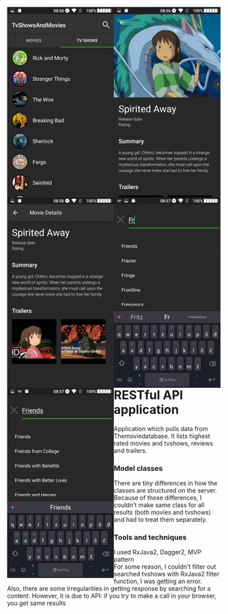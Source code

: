 <div align="center">
<img style="float:left;" width="250" height="auto" src="https://github.com/azemZejnil/TvShowsAndMovies/blob/master/docs/imgs/Screenshot_20180725-085613.png">
<img style="float:left;" width="250" height="auto" src="https://github.com/azemZejnil/TvShowsAndMovies/blob/master/docs/imgs/Screenshot_20180725-085626.png">
<img style="float:left;" width="250" height="auto" src="https://github.com/azemZejnil/TvShowsAndMovies/blob/master/docs/imgs/Screenshot_20180725-085635.png">
<img style="float:left;" width="250" height="auto" src="https://github.com/azemZejnil/TvShowsAndMovies/blob/master/docs/imgs/Screenshot_20180725-085712.png">
<img style="float:left;" width="250" height="auto" src="https://github.com/azemZejnil/TvShowsAndMovies/blob/master/docs/imgs/Screenshot_20180725-085723.png">
</div>

<br>

# RESTful API application
Application which pulls data from Themoviedatabase. It lists highest rated movies and tvshows, reviews and trailers.

### Model classes
There are tiny differences in how the classes are structured on the server.
<br>
Because of those differences, I couldn't make same class for all results (both movies and tvshows)
and had to treat them separately.

### Tools and techniques
I used RxJava2, Dagger2, MVP pattern
<br>
For some reason, I couldn't filter out searched tvshows with RxJava2 filter function, I was getting an error.
<br>
Also, there are some irregularities in getting response by searching for a content.
However, it is due to API: if you try to make a call in your browser, you get same results

